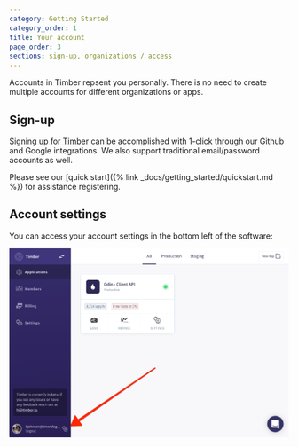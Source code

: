 ```yaml
---
category: Getting Started
category_order: 1
title: Your account
page_order: 3
sections: sign-up, organizations / access
---
```


Accounts in Timber repsent you personally. There is no need to create multiple accounts
for different organizations or apps.


## Sign-up

[Signing up for Timber](https://app.timber.io) can be accomplished with 1-click through our
Github and Google integrations. We also support traditional email/password accounts as well.

Please see our [quick start]({% link _docs/getting_started/quickstart.md %}) for assistance
registering.


## Account settings

You can access your account settings in the bottom left of the software:


![Sign-up](/assets/img/docs/account-settings.png)
